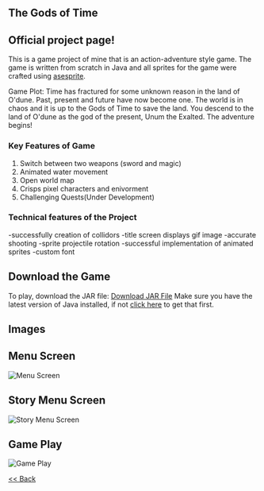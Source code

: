 ## The Gods of Time
## Official project page!

This is a game project of mine that is an action-adventure style game. The game is written from scratch in Java and all sprites for the game were crafted using [asesprite](https://www.aseprite.org/).

Game Plot: Time has fractured for some unknown reason in the land of O'dune. Past, present and future have now become one. The world is in chaos and it is up to the Gods of Time to save the land. You descend to the land of O'dune as the god of the present, Unum the Exalted. The adventure begins!

### Key Features of Game

1. Switch between two weapons (sword and magic)
2. Animated water movement
3. Open world map
4. Crisps pixel characters and enivorment
5. Challenging Quests(Under Development)

### Technical features of the Project

-successfully creation of collidors
-title screen displays gif image
-accurate shooting
-sprite projectile rotation
-successful implementation of animated sprites
-custom font

## Download the Game
To play, download the JAR file: <a href="https://github.com/zevyirmiyahu/GOT/blob/master/GOT.jar" download>Download JAR File</a> Make sure you have the latest version of Java installed, if not [click here](https://www.java.com/en/) to get that first.


## Images

## Menu Screen
![Menu Screen](https://zevyirmiyahu.github.io/images/GOT_Images/gotScreen1.png)

## Story Menu Screen
![Story Menu Screen](https://zevyirmiyahu.github.io/images/GOT_Images/gotScreen2.png)

## Game Play
![Game Play](https://zevyirmiyahu.github.io/images/GOT_Images/gotScreen3.png)


[<< Back](http://zevyirmiyahu.github.io)
